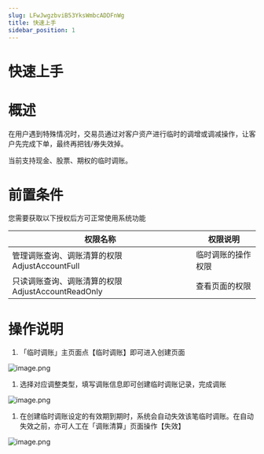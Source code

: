 ```yaml
---
slug: LFwJwgzbviB53YksWmbcADDFnWg
title: 快速上手
sidebar_position: 1
---
```



# 快速上手


# 概述


在用户遇到特殊情况时，交易员通过对客户资产进行临时的调增或调减操作，让客户先完成下单，最终再把钱/券失效掉。


当前支持现金、股票、期权的临时调账。


# 前置条件


您需要获取以下授权后方可正常使用系统功能


| 权限名称                                 | 权限说明      |
| ------------------------------------ | --------- |
| 管理调账查询、调账清算的权限 AdjustAccountFull     | 临时调账的操作权限 |
| 只读调账查询、调账清算的权限 AdjustAccountReadOnly | 查看页面的权限   |


# 操作说明

1. 「临时调账」主页面点【临时调账】即可进入创建页面

![image.png](/assets/30cd1362f2b66b6d028e8ef95f31604f.png)

1. 选择对应调整类型，填写调账信息即可创建临时调账记录，完成调账

![image.png](/assets/ecc064e164790fcb9c32f3cc330573ca.png)

1. 在创建临时调账设定的有效期到期时，系统会自动失效该笔临时调账。在自动失效之前，亦可人工在「调账清算」页面操作【失效】

![image.png](/assets/8d2612c8eec130f882b0414d48f83111.png)

